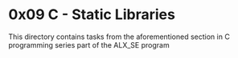 # 0x09 C - Static Libraries
This directory contains tasks from the aforementioned section in C programming series part of the ALX_SE program


